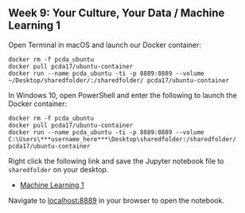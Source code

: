 ## Week 9: Your Culture, Your Data / Machine Learning 1



Open Terminal in macOS and launch our Docker container:

```
docker rm -f pcda_ubuntu
docker pull pcda17/ubuntu-container
docker run --name pcda_ubuntu -ti -p 8889:8889 --volume ~/Desktop/sharedfolder/:/sharedfolder/ pcda17/ubuntu-container
```

In Windows 10, open PowerShell and enter the following to launch the Docker container:

```
docker rm -f pcda_ubuntu
docker pull pcda17/ubuntu-container
docker run --name pcda_ubuntu -ti -p 8889:8889 --volume C:\Users\***username_here***\Desktop\sharedfolder:/sharedfolder/ pcda17/ubuntu-container
```

Right click the following link and save the Jupyter notebook file to `sharedfolder` on your desktop.


- [Machine Learning 1](https://raw.githubusercontent.com/pcda17/pcda17.github.io/master/Week-09_Machine-Learning.ipynb)


Navigate to [localhost:8889](localhost:8889) in your browser to open the notebook.
